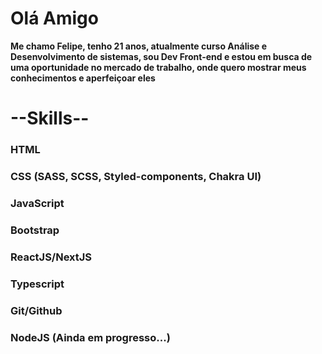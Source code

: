 <h1>Olá Amigo</h1>

<strong>Me chamo Felipe, tenho 21 anos, atualmente curso Análise e Desenvolvimento de sistemas, sou Dev Front-end e estou em busca de uma oportunidade no mercado de trabalho, onde quero mostrar meus conhecimentos e aperfeiçoar eles</strong>

<h1> --Skills-- </h1>
<h3>HTML</h3>
<h3>CSS (SASS, SCSS, Styled-components, Chakra UI)</h3>
<h3>JavaScript</h3>
<h3>Bootstrap</h3>
<h3>ReactJS/NextJS</h3>
<h3>Typescript</h3>
<h3>Git/Github</h3>
<h3>NodeJS (Ainda em progresso...)<h2>

